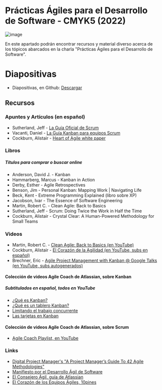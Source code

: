 # Prácticas Ágiles para el Desarrollo de Software - CMYK5 (2022)

![image](https://user-images.githubusercontent.com/32349705/181229034-2f94d635-a021-43d2-b83e-493ba97f4727.png)

En este apartado podrán encontrar recursos y material diverso acerca de los tópicos abarcados en la charla "Prácticas Ágiles para el Desarrollo de Software".

# Diapositivas

* Diapositivas, en Github: [Descargar](https://github.com/rolivencia/charla-cmyk5-agile/blob/main/CMYK5%20-%20Charla%201%20-%20Principios%20%C3%81giles%20para%20el%20Desarrollo%20de%20Software.pdf)

## Recursos

### Apuntes y Artículos (en español)
* Sutherland, Jeff - [La Guía Oficial de Scrum](https://scrumguides.org/docs/scrumguide/v2020/2020-Scrum-Guide-Spanish-Latin-South-American.pdf)
* Vacanti, Daniel - [La Guía Kanban para equipos Scrum](https://scrumorg-website-prod.s3.amazonaws.com/drupal/2020-06/2019-09-Kanban-Guide-for-Scrum-Teams-Spanish%20European.pdf)
* Cockburn, Alistair - [Heart of Agile white paper](https://heartofagile.com/wp-content/uploads/2020/12/El-Corazon-de-la-Agilidad.pdf)
  
### Libros
##### Títulos para comprar o buscar online
* Anderson, David J. - Kanban
* Hammarberg, Marcus - Kanban in Action
* Derby, Esther - Agile Retrospectives
* Benson, Jim - Personal Kanban: Mapping Work | Navigating Life
* Beck, Kent - Extreme Programming Explained (libro sobre XP)
* Jacobson, Ivar - The Essence of Software Engineering
* Martin, Robert C. - Clean Agile: Back to Basics
* Sutherland, Jeff - Scrum: Doing Twice the Work in Half the Time
* Cockburn, Alistair - Crystal Clear: A Human-Powered Methodology for Small Teams

### Videos
* Martin, Robert C. - [Clean Agile: Back to Basics (en YouTube)](https://www.youtube.com/watch?v=4JihsBOBbdI)
* Cockburn, Alistair - [El Corazón de la Agilidad (en YouTube, subs en español)](https://www.youtube.com/watch?v=1vpW2mJa6Ac&t=61s)
* Brechner, Eric - [Agile Project Management with Kanban @ Google Talks (en YouTube, subs autogenerados)](https://www.youtube.com/watch?v=CD0y-aU1sXo)

#### Colección de videos Agile Coach de Atlassian, sobre Kanban
##### Subtitulados en español, todos en YouTube
* [¿Qué es Kanban?](https://www.youtube.com/watch?v=iVaFVa7HYj4)
* [¿Qué es un tablero Kanban?](https://www.youtube.com/watch?v=Bcid33tgq8A)
* [Limitando el trabajo concurrente](https://www.youtube.com/watch?v=zEJn6eQO6FE)
* [Las tarjetas en Kanban](https://www.youtube.com/watch?v=PxXdcQrPIUI)

#### Colección de videos Agile Coach de Atlassian, sobre Scrum
* [Agile Coach Playlist, en YouTube](https://www.youtube.com/playlist?list=PLaD4FvsFdarT0B2yi9byhKWYX1YmrkrpC)

### Links
* [Digital Project Manager's "A Project Manager’s Guide To 42 Agile Methodologies"](https://thedigitalprojectmanager.com/agile-methodologies/)
* [Manifiesto por el Desarrollo Ágil de Software](https://agilemanifesto.org/iso/es/manifesto.html)
* [El Consejero Ágil, guía de Atlassian](https://www.atlassian.com/es/agile)
* [El Corazón de los Equipos Ágiles, 10pines](https://10pines.gitbook.io/desarrollo-de-software-agil-en-10pines/el-corazon-de-los-equipos-agiles-en-10pines)

